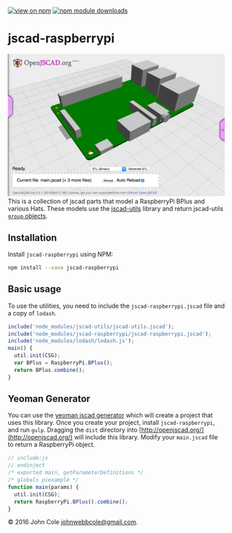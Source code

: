 [![view on npm](http://img.shields.io/npm/v/jscad-raspberrypi.svg)](https://www.npmjs.org/package/jscad-raspberrypi) [![npm module downloads](http://img.shields.io/npm/dt/jscad-raspberrypi.svg)](https://www.npmjs.org/package/jscad-raspberrypi)

# jscad-raspberrypi

![bplus example](./images/bplus.png)
This is a collection of jscad parts that model a RaspberryPi BPlus and various Hats. These models use the [jscad-utils](https://github.com/johnwebbcole/jscad-utils) library and return jscad-utils [`group` objects](https://github.com/johnwebbcole/jscad-utils#utilgroupnames-objects--object).

## Installation

Install `jscad-raspberrypi` using NPM:

```bash
npm install --save jscad-raspberrypi
```

## Basic usage

To use the utilities, you need to include the `jscad-raspberrypi.jscad` file and a copy of `lodash`.

```javascript
include('node_modules/jscad-utils/jscad-utils.jscad');
include('node_modules/jscad-raspberrypi/jscad-raspberrypi.jscad');
include('node_modules/lodash/lodash.js');
main() {
  util.init(CSG);
  var BPlus = RaspberryPi.BPlus();
  return BPlus.combine();
}
```

## Yeoman Generator

You can use the [yeoman jscad generator](https://www.npmjs.com/package/generator-jscad) which will create a project that uses this library.
Once you create your project, install `jscad-raspberrypi`, and run `gulp`. Dragging the `dist` directory into [http://openjscad.org/](http://openjscad.org/) will include this library.
Modify your `main.jscad` file to return a RaspberryPi object.

```javascript
// include:js
// endinject
/* exported main, getParameterDefinitions */
/* globals piexample */
function main(params) {
  util.init(CSG);
  return RaspberryPi.BPlus().combine();
}
```

&copy; 2016 John Cole <johnwebbcole@gmail.com>.
